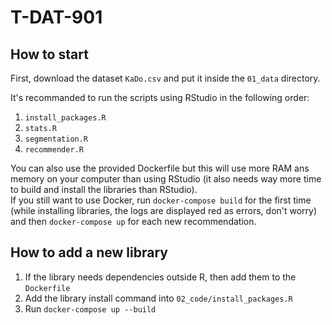 # T-DAT-901

## How to start

First, download the dataset `KaDo.csv` and put it inside the `01_data` directory.

It's recommanded to run the scripts using RStudio in the following order:
1. `install_packages.R`
2. `stats.R`
3. `segmentation.R`
4. `recommender.R`

You can also use the provided Dockerfile but this will use more RAM ans memory on your computer than using RStudio (it also needs way more time to build and install the libraries than RStudio).  
If you still want to use Docker, run `docker-compose build` for the first time (while installing libraries, the logs are displayed red as errors, don't worry) and then `docker-compose up` for each new recommendation.

## How to add a new library

1. If the library needs dependencies outside R, then add them to the `Dockerfile`
2. Add the library install command into `02_code/install_packages.R`
3. Run `docker-compose up --build`

